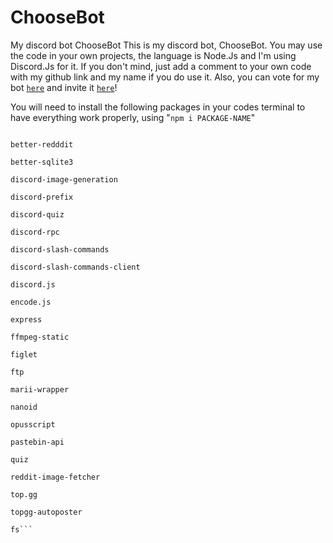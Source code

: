 # ChooseBot
My discord bot ChooseBot
This is my discord bot, ChooseBot. You may use the code in your own projects, the language is Node.Js and I'm using Discord.Js for it. 
If you don't mind, just add a comment to your own code with my github link and my name if you do use it.
Also, you can vote for my bot [`here`](https://vote.choosethis.org) and invite it [`here`](https://invite.choosethis.org)!

You will need to install the following packages in your codes terminal to have everything work properly, using "`npm i PACKAGE-NAME`"

```@top-gg/sdk

better-redddit

better-sqlite3

discord-image-generation

discord-prefix

discord-quiz

discord-rpc

discord-slash-commands

discord-slash-commands-client

discord.js

encode.js

express

ffmpeg-static

figlet

ftp

marii-wrapper

nanoid

opusscript

pastebin-api

quiz

reddit-image-fetcher

top.gg

topgg-autoposter

fs```


